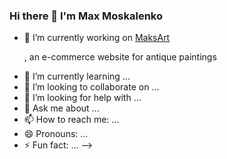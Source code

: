 ### Hi there 👋 I'm Max Moskalenko



- 🔭 I’m currently working on <a href="https://github.com/MadMax2121/MaksArt" target="_blank">MaksArt</a><p>, an e-commerce website for antique paintings</p>
- 🌱 I’m currently learning ...
- 👯 I’m looking to collaborate on ...
- 🤔 I’m looking for help with ...
- 💬 Ask me about ...
- 📫 How to reach me: ...
- 😄 Pronouns: ...
- ⚡ Fun fact: ...
-->
